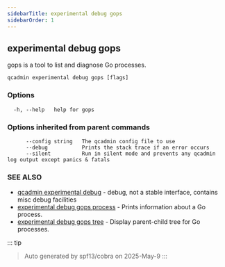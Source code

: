 ```yaml
---
sidebarTitle: experimental debug gops
sidebarOrder: 1
---
```


## experimental debug gops

gops is a tool to list and diagnose Go processes.

```
qcadmin experimental debug gops [flags]
```

### Options

```
  -h, --help   help for gops
```

### Options inherited from parent commands

```
      --config string   The qcadmin config file to use
      --debug           Prints the stack trace if an error occurs
      --silent          Run in silent mode and prevents any qcadmin log output except panics & fatals
```

### SEE ALSO

* [qcadmin experimental debug](experimental_debug.md)	 - debug, not a stable interface, contains misc debug facilities
* [experimental debug gops process](experimental_debug_gops_process.md)	 - Prints information about a Go process.
* [experimental debug gops tree](experimental_debug_gops_tree.md)	 - Display parent-child tree for Go processes.

::: tip
>Auto generated by spf13/cobra on 2025-May-9
:::